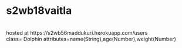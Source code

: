# s2wb18vaitla
<br>
hosted at https://s2wb56maddukuri.herokuapp.com/users
<br>
class= Dolphin attributes=name(String),age(Number),weight(Number)
